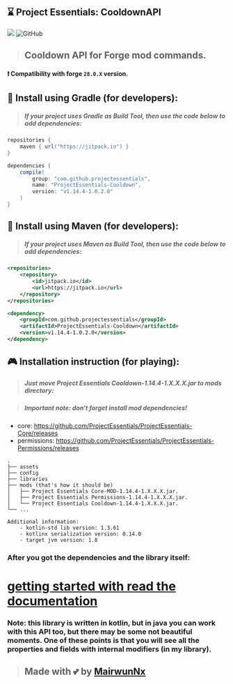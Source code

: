 ## ⌛ Project Essentials: CooldownAPI

[![](https://jitpack.io/v/projectessentials/ProjectEssentials-Cooldown.svg)](https://jitpack.io/#projectessentials/ProjectEssentials-Cooldown)
![GitHub](https://img.shields.io/github/license/ProjectEssentials/ProjectEssentials-Cooldown)

> ## Cooldown API for Forge mod commands.

#### ❗ Compatibility with forge `28.0.X` version.

## 🧐 Install using Gradle (for developers):
> ##### If your project uses Gradle as Build Tool, then use the code below to add dependencies:

```groovy
repositories {
    maven { url("https://jitpack.io") }
}

dependencies {
    compile(
        group: "com.github.projectessentials",
        name: "ProjectEssentials-Cooldown",
        version: "v1.14.4-1.0.2.0"
    )
}
```

## 🤔 Install using Maven (for developers):
> ##### If your project uses Maven as Build Tool, then use the code below to add dependencies:

```xml
<repositories>
    <repository>
        <id>jitpack.io</id>
        <url>https://jitpack.io</url>
    </repository>
</repositories>

<dependency>
	<groupId>com.github.projectessentials</groupId>
	<artifactId>ProjectEssentials-Cooldown</artifactId>
	<version>v1.14.4-1.0.2.0</version>
</dependency>
```

## 🎮 Installation instruction (for playing):
> ##### Just move Project Essentials Cooldown-1.14.4-1.X.X.X.jar to mods directory:

> ##### Important note: don't forget install mod dependencies!
  - core: https://github.com/ProjectEssentials/ProjectEssentials-Core/releases
  - permissions: https://github.com/ProjectEssentials/ProjectEssentials-Permissions/releases

```
.
├── assets
├── config
├── libraries
├── mods (that's how it should be)
│   ├── Project Essentials Core-MOD-1.14.4-1.X.X.X.jar.
│   ├── Project Essentials Permissions-1.14.4-1.X.X.X.jar.
│   └── Project Essentials Cooldown-1.14.4-1.X.X.X.jar.
└── ...
```

```
Additional information:
    - kotlin-std lib version: 1.3.61
    - kotlinx serialization version: 0.14.0
    - target jvm version: 1.8
```

### After you got the dependencies and the library itself:

# [getting started with read the documentation](./documentation/in-using.md)

### **Note:** this library is written in kotlin, but in java you can work with this API too, but there may be some not beautiful moments. One of these points is that you will see all the properties and fields with internal modifiers (in my library).

> ## Made with 💕 by [MairwunNx](https://mairwunnx.github.io/)
